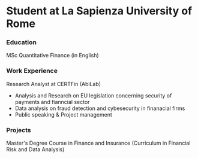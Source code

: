 # Student at La Sapienza University of Rome 

### Education
MSc Quantitative Finance (in English)

### Work Experience
Research Analyst at CERTFin (AbiLab)
- Analysis and Research on EU legislation concerning security of payments and fianncial sector
- Data analysis on fraud detection and cybesecurity in finanacial firms
- Public speaking & Project management

### Projects

Master's Degree Course in Finance and Insurance (Curriculum in Financial Risk and Data Analysis)

